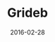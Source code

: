---
layout: site
title: "Grideb"
date: 2016-02-28
categories: [community]
version: 1.2.18
major: 1
minor: 2
patch: 18
slug: grideb
link: http://www.grideb.com/Website-portfolio.html
permalink: /sites/:slug
---